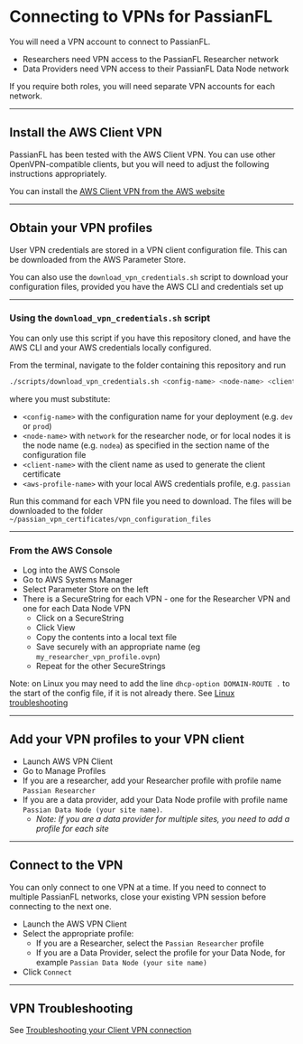 # Connecting to VPNs for PassianFL

You will need a VPN account to connect to PassianFL.
- Researchers need VPN access to the PassianFL Researcher network
- Data Providers need VPN access to their PassianFL Data Node network

If you require both roles, you will need separate VPN accounts for each network.

---

## Install the AWS Client VPN

PassianFL has been tested with the AWS Client VPN.
You can use other OpenVPN-compatible clients, but you will need to adjust the following 
instructions appropriately. 

You can install the [AWS Client VPN from the AWS website](https://aws.amazon.com/vpn/client-vpn-download)

---

## Obtain your VPN profiles

User VPN credentials are stored in a VPN client configuration file. This can be downloaded from the
AWS Parameter Store.

You can also use the `download_vpn_credentials.sh` script to download your configuration files, 
provided you have the AWS CLI and credentials set up

---

### Using the `download_vpn_credentials.sh` script

You can only use this script if you have this repository cloned, and have the AWS CLI and your 
AWS credentials locally configured.

From the terminal, navigate to the folder containing this repository and run
```bash
./scripts/download_vpn_credentials.sh <config-name> <node-name> <client-name> <aws-profile-name> 
```
where you must substitute:
- `<config-name>` with the configuration name for your deployment (e.g. `dev` or `prod`)
- `<node-name>` with `network` for the researcher node, or for local nodes it is the node name (e.g. `nodea`) as specified in the section name of the configuration file
- `<client-name>` with the client name as used to generate the client certificate
- `<aws-profile-name>` with your local AWS credentials profile, e.g. `passian`  

Run this command for each VPN file you need to download. The files will be downloaded to 
the folder `~/passian_vpn_certificates/vpn_configuration_files`

---

### From the AWS Console

- Log into the AWS Console
- Go to AWS Systems Manager
- Select Parameter Store on the left
- There is a SecureString for each VPN - one for the Researcher VPN and one for each Data Node VPN
  - Click on a SecureString
  - Click View
  - Copy the contents into a local text file
  - Save securely with an appropriate name (eg `my_researcher_vpn_profile.ovpn`)
  - Repeat for the other SecureStrings

Note: on Linux you may need to add the line `dhcp-option DOMAIN-ROUTE .` to the start of the config 
file, if it is not already there.
See [Linux troubleshooting](https://docs.aws.amazon.com/vpn/latest/clientvpn-user/linux-troubleshooting.html)

---

## Add your VPN profiles to your VPN client
- Launch AWS VPN Client 
- Go to Manage Profiles
- If you are a researcher, add your Researcher profile with profile name `Passian Researcher`
- If you are a data provider, add your Data Node profile with profile name `Passian Data Node (your site name)`.
  - _Note: If you are a data provider for multiple sites, you need to add a profile for each site_

----

## Connect to the VPN

You can only connect to one VPN at a time. If you need to connect to multiple PassianFL networks,
close your existing VPN session before connecting to the next one.  

- Launch the AWS VPN Client 
- Select the appropriate profile:
  - If you are a Researcher, select the `Passian Researcher` profile
  - If you are a Data Provider, select the profile for your Data Node, for example `Passian Data Node (your site name)`
- Click `Connect`

---

## VPN Troubleshooting

See [Troubleshooting your Client VPN connection](https://docs.aws.amazon.com/vpn/latest/clientvpn-user/linux-troubleshooting.htmlhttps://docs.aws.amazon.com/vpn/latest/clientvpn-user/troubleshooting.html)
